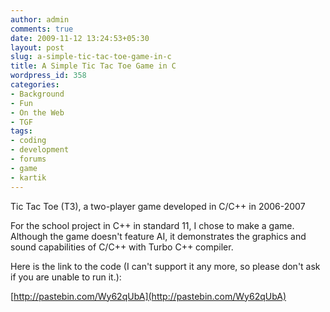 ```yaml
---
author: admin
comments: true
date: 2009-11-12 13:24:53+05:30
layout: post
slug: a-simple-tic-tac-toe-game-in-c
title: A Simple Tic Tac Toe Game in C
wordpress_id: 358
categories:
- Background
- Fun
- On the Web
- TGF
tags:
- coding
- development
- forums
- game
- kartik
---
```


Tic Tac Toe (T3), a two-player game developed in C/C++ in 2006-2007

For the school project in C++ in standard 11, I chose to make a game. Although the game doesn't        feature AI, it demonstrates the graphics and sound capabilities of C/C++ with Turbo C++ compiler.

Here is the link to the code (I can't support it any more, so please don't ask if you are unable to run it.):

[http://pastebin.com/Wy62qUbA](http://pastebin.com/Wy62qUbA)
